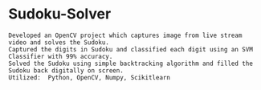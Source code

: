 # Sudoku-Solver

	Developed an OpenCV project which captures image from live stream video and solves the Sudoku.
	Captured the digits in Sudoku and classified each digit using an SVM Classifier with 99% accuracy. 
	Solved the Sudoku using simple backtracking algorithm and filled the Sudoku back digitally on screen.
	Utilized:  Python, OpenCV, Numpy, Scikitlearn
